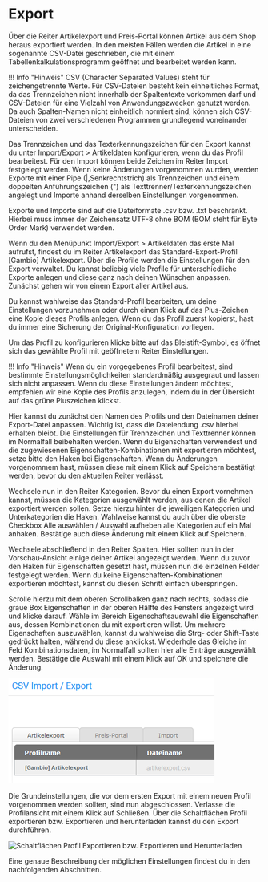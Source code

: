 # Export 

Über die Reiter Artikelexport und Preis-Portal können Artikel aus dem Shop heraus exportiert werden. In den meisten Fällen werden die Artikel in eine sogenannte CSV-Datei geschrieben, die mit einem Tabellenkalkulationsprogramm geöffnet und bearbeitet werden kann.

!!! Info "Hinweis"
	 CSV \(Character Separated Values\) steht für zeichengetrennte Werte. Für CSV-Dateien besteht kein einheitliches Format, da das Trennzeichen nicht innerhalb der Spaltentexte vorkommen darf und CSV-Dateien für eine Vielzahl von Anwendungszwecken genutzt werden. Da auch Spalten-Namen nicht einheitlich normiert sind, können sich CSV-Dateien von zwei verschiedenen Programmen grundlegend voneinander unterscheiden.

Das Trennzeichen und das Texterkennungszeichen für den Export kannst du unter Import/Export \> Artikeldaten konfigurieren, wenn du das Profil bearbeitest. Für den Import können beide Zeichen im Reiter Import festgelegt werden. Wenn keine Änderungen vorgenommen wurden, werden Exporte mit einer Pipe \(\|,Senkrechtstrich\) als Trennzeichen und einem doppelten Anführungszeichen \("\) als Texttrenner/Texterkennungszeichen angelegt und Importe anhand derselben Einstellungen vorgenommen.

Exporte und Importe sind auf die Dateiformate .csv bzw. .txt beschränkt. Hierbei muss immer der Zeichensatz UTF-8 ohne BOM \(BOM steht für Byte Order Mark\) verwendet werden.

Wenn du den Menüpunkt Import/Export \> Artikeldaten das erste Mal aufrufst, findest du im Reiter Artikelexport das Standard-Export-Profil \[Gambio\] Artikelexport. Über die Profile werden die Einstellungen für den Export verwaltet. Du kannst beliebig viele Profile für unterschiedliche Exporte anlegen und diese ganz nach deinen Wünschen anpassen. Zunächst gehen wir von einem Export aller Artikel aus.

Du kannst wahlweise das Standard-Profil bearbeiten, um deine Einstellungen vorzunehmen oder durch einen Klick auf das Plus-Zeichen eine Kopie dieses Profils anlegen. Wenn du das Profil zuerst kopierst, hast du immer eine Sicherung der Original-Konfiguration vorliegen.

Um das Profil zu konfigurieren klicke bitte auf das Bleistift-Symbol, es öffnet sich das gewählte Profil mit geöffnetem Reiter Einstellungen.

!!! Info "Hinweis"
	 Wenn du ein vorgegebenes Profil bearbeitest, sind bestimmte Einstellungsmöglichkeiten standardmäßig ausgegraut und lassen sich nicht anpassen. Wenn du diese Einstellungen ändern möchtest, empfehlen wir eine Kopie des Profils anzulegen, indem du in der Übersicht auf das grüne Pluszeichen klickst.

Hier kannst du zunächst den Namen des Profils und den Dateinamen deiner Export-Datei anpassen. Wichtig ist, dass die Dateiendung .csv hierbei erhalten bleibt. Die Einstellungen für Trennzeichen und Texttrenner können im Normalfall beibehalten werden. Wenn du Eigenschaften verwendest und die zugewiesenen Eigenschaften-Kombinationen mit exportieren möchtest, setze bitte den Haken bei Eigenschaften. Wenn du Änderungen vorgenommem hast, müssen diese mit einem Klick auf Speichern bestätigt werden, bevor du den aktuellen Reiter verlässt.

Wechsele nun in den Reiter Kategorien. Bevor du einen Export vornehmen kannst, müssen die Kategorien ausgewählt werden, aus denen die Artikel exportiert werden sollen. Setze hierzu hinter die jeweiligen Kategorien und Unterkategorien die Haken. Wahlweise kannst du auch über die oberste Checkbox Alle auswählen / Auswahl aufheben alle Kategorien auf ein Mal anhaken. Bestätige auch diese Änderung mit einem Klick auf Speichern.

Wechsele abschließend in den Reiter Spalten. Hier sollten nun in der Vorschau-Ansicht einige deiner Artikel angezeigt werden. Wenn du zuvor den Haken für Eigenschaften gesetzt hast, müssen nun die einzelnen Felder festgelegt werden. Wenn du keine Eigenschaften-Kombinationen exportieren möchtest, kannst du diesen Schritt einfach überspringen.

Scrolle hierzu mit dem oberen Scrollbalken ganz nach rechts, sodass die graue Box Eigenschaften in der oberen Hälfte des Fensters angezeigt wird und klicke darauf. Wähle im Bereich Eigenschaftsauswahl die Eigenschaften aus, dessen Kombinationen du mit exportieren willst. Um mehrere Eigenschaften auszuwählen, kannst du wahlweise die Strg- oder Shift-Taste gedrückt halten, während du diese anklickst. Wiederhole das Gleiche im Feld Kombinationsdaten, im Normalfall sollten hier alle Einträge ausgewählt werden. Bestätige die Auswahl mit einem Klick auf OK und speichere die Änderung.

![](Bilder/Abb107_ArtikelexportProfile.png "Artikelexport-Profile")

Die Grundeinstellungen, die vor dem ersten Export mit einem neuen Profil vorgenommen werden sollten, sind nun abgeschlossen. Verlasse die Profilansicht mit einem Klick auf Schließen. Über die Schaltflächen Profil exportieren bzw. Exportieren und herunterladen kannst du den Export durchführen.

![](Bilder/ProfilExportierenExportierenUndHerunterladen.png "Schaltflächen Profil Exportieren bzw.
      Exportieren und Herunterladen")

Eine genaue Beschreibung der möglichen Einstellungen findest du in den nachfolgenden Abschnitten.

  

  

  




